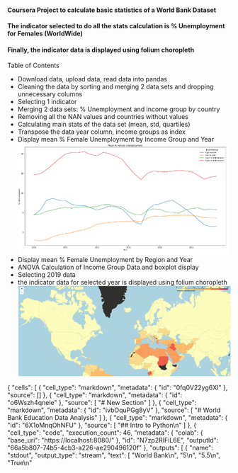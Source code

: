 
#### Coursera Project to calculate basic statistics of a World Bank Dataset
#### The indicator selected to do all the stats calculation is % Unemployment for Females (WorldWide)
#### Finally, the indicator data is displayed using folium choropleth
Table of Contents
<ul>
<li>Download data, upload data, read data into pandas</li>
<li>Cleaning the data by sorting and merging 2 data sets and dropping unnecessary columns</li>
<li>Selecting 1 indicator </li>
<li>Merging 2 data sets: % Unemployment and income group by country </li>
<li> Removing all the NAN values and countries without values </li>
<li> Calculating main stats of the data set (mean, std, quartiles) </li>
<li> Transpose the data year column, income groups as index </li>
<li> Display mean % Female Unemployment by Income Group and Year </li>
<img src="images/Mean Unemployment.PNG"/>
<li> Display mean % Female Unemployment by Region and Year </li>
<li> ANOVA Calculation of Income Group Data and boxplot display</li>  
<li> Selecting 2019 data </li>  
<li> the indicator data for selected year is displayed using folium choropleth </li>
<img src="images/map.PNG"/>
</ul>



{
 "cells": [
  {
   "cell_type": "markdown",
   "metadata": {
    "id": "0fq0V22yg6XI"
   },
   "source": []
  },
  {
   "cell_type": "markdown",
   "metadata": {
    "id": "o6Wszh4qnele"
   },
   "source": [
    "# New Section"
   ]
  },
  {
   "cell_type": "markdown",
   "metadata": {
    "id": "ivbOquPGg8yV"
   },
   "source": [
    "# World Bank Education Data Analysis"
   ]
  },
  {
   "cell_type": "markdown",
   "metadata": {
    "id": "6X1oMnqOhNFU"
   },
   "source": [
    "## Intro to Python\n"
   ]
  },
  {
   "cell_type": "code",
   "execution_count": 46,
   "metadata": {
    "colab": {
     "base_uri": "https://localhost:8080/"
    },
    "id": "N7zp2RIFiL6E",
    "outputId": "66a5b807-74b5-4cb3-a226-ae290496120f"
   },
   "outputs": [
    {
     "name": "stdout",
     "output_type": "stream",
     "text": [
      "World Bank\n",
      "5\n",
      "5.5\n",
      "True\n"

